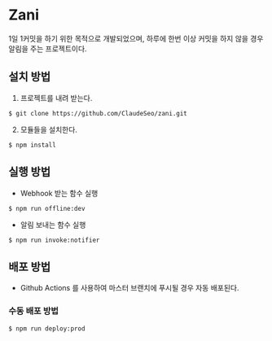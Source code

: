 # Zani

1일 1커밋을 하기 위한 목적으로 개발되었으며, 하루에 한번 이상 커밋을 하지 않을 경우 알림을 주는 프로젝트이다.

## 설치 방법

1. 프로젝트를 내려 받는다.

```shell script
$ git clone https://github.com/ClaudeSeo/zani.git
```

2. 모듈들을 설치한다. 

```shell script
$ npm install
```

## 실행 방법

- Webhook 받는 함수 실행

```shell script
$ npm run offline:dev
```

- 알림 보내는 함수 실행 

```shell script
$ npm run invoke:notifier
```

## 배포 방법

- Github Actions 를 사용하여 마스터 브랜치에 푸시될 경우 자동 배포된다.

### 수동 배포 방법

```shell script
$ npm run deploy:prod
```
